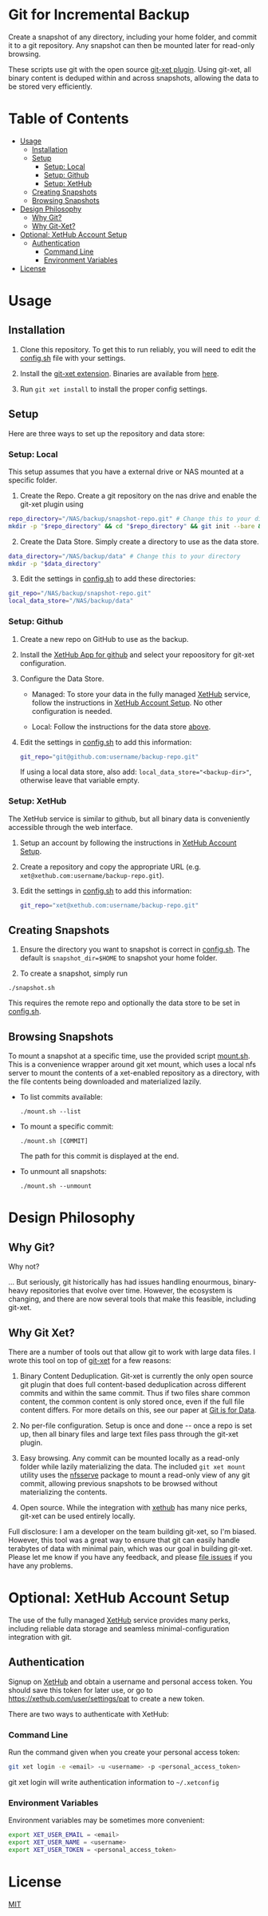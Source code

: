 # Git for Incremental Backup

Create a snapshot of any directory, including your home folder, and commit it to a git repository.  Any snapshot can then be mounted later for read-only browsing.  

These scripts use git with the open source [git-xet plugin](https://github.com/xetdata/xet-core).  Using git-xet, all binary content is deduped within and across snapshots, allowing the data to be stored very efficiently.

# Table of Contents

* [Usage](#usage)
  * [Installation](#installation)
  * [Setup](#setup)
    * [Setup: Local](#setup-local)
    * [Setup: Github](#setup-github)
    * [Setup: XetHub](#setup-xethub)
  * [Creating Snapshots](#creating-snapshots)
  * [Browsing Snapshots](#browsing-snapshots)
* [Design Philosophy](#design-philosophy)
  * [Why Git?](#why-git)
  * [Why Git-Xet?](#why-git-xet)
* [Optional: XetHub Account Setup](#optional-xethub-account-setup)
  * [Authentication](#authentication)
    * [Command Line](#command-line)
    * [Environment Variables](#environment-variables)
* [License](#license)

# Usage

## Installation

1. Clone this repository.  To get this to run reliably, you will need to edit the [config.sh](config.sh) file with your settings. 

2. Install the [git-xet extension](https://github.com/xetdata/xet-core).  Binaries are available from [here](https://github.com/xetdata/xet-tools/releases).  

3. Run `git xet install` to install the proper config settings.

## Setup

Here are three ways to set up the repository and data store:

### Setup: Local

This setup assumes that you have a external drive or NAS mounted at a specific folder.  

1. Create the Repo.  Create a git repository on the nas drive and enable the git-xet plugin using 
     
  ```sh
  repo_directory="/NAS/backup/snapshot-repo.git" # Change this to your directory
  mkdir -p "$repo_directory" && cd "$repo_directory" && git init --bare && git xet init
  ``` 

2. Create the Data Store.   Simply create a directory to use as the data store.

  ```sh
  data_directory="/NAS/backup/data" # Change this to your directory
  mkdir -p "$data_directory" 
  ```

3. Edit the settings in [config.sh](config.sh) to add these directories:

  ```sh
  git_repo="/NAS/backup/snapshot-repo.git"
  local_data_store="/NAS/backup/data"
  ```

### Setup: Github

1. Create a new repo on GitHub to use as the backup.

2. Install the [XetHub App for github](https://about.xethub.com/product/integrations/github) and select your repoository for git-xet configuration.

3. Configure the Data Store.

    - Managed: To store your data in the fully managed [XetHub](https://about.xethub.com) service, follow the instructions in [XetHub Account Setup](#optional-xethub-account-setup).  No other configuration is needed. 

    - Local: Follow the instructions for the data store [above](#setup-local). 

4. Edit the settings in [config.sh](config.sh) to add this information:

    ```sh
    git_repo="git@github.com:username/backup-repo.git"
    ```

    If using a local data store, also add: `local_data_store="<backup-dir>"`, otherwise leave that variable empty.

### Setup: XetHub

The XetHub service is similar to github, but all binary data is conveniently accessible through the web interface.

1. Setup an account by following the instructions in [XetHub Account Setup](#optional-xethub-account-setup).  

2. Create a repository and copy the appropriate URL (e.g. `xet@xethub.com:username/backup-repo.git`).

3. Edit the settings in [config.sh](config.sh) to add this information:

    ```sh
    git_repo="xet@xethub.com:username/backup-repo.git"
    ``` 

## Creating Snapshots

1. Ensure the directory you want to snapshot is correct in [config.sh](config.sh).  The default is `snapshot_dir=$HOME` to snapshot your home folder.

2. To create a snapshot, simply run

  ```
  ./snapshot.sh
  ```

  This requires the remote repo and optionally the data store to be set in [config.sh](config.sh).

## Browsing Snapshots

To mount a snapshot at a specific time, use the provided script [mount.sh](mount.sh).  This is a 
convenience wrapper around git xet mount, which uses a local nfs server to mount the contents of a xet-enabled repository as a directory, with the file contents being downloaded and materialized lazily.

- To list commits available: 

  ```
  ./mount.sh --list
  ```

- To mount a specific commit: 

  ```
  ./mount.sh [COMMIT]
  ```
 
  The path for this commit is displayed at the end. 

- To unmount all snapshots:

  ```
  ./mount.sh --unmount 
  ```

# Design Philosophy

## Why Git?

Why not?  

... But seriously, git historically has had issues handling enourmous, binary-heavy repositories that evolve over time.  However, the ecosystem is changing, and there are now several tools that make this feasible, including git-xet. 

## Why Git Xet?

There are a number of tools out that allow git to work with large data files.  I wrote this tool on top of [git-xet](https://github.com/xetdata/xet-core) for a few reasons:  

1. Binary Content Deduplication. Git-xet is currently the only open source git plugin that does full content-based deduplication across different commits and within the same commit.  Thus if two files share common content, the common content is only stored once, even if the full file content differs.  For more details on this, see our paper at [Git is for Data](https://www.cidrdb.org/cidr2023/papers/p43-low.pdf).

2. No per-file configuration.  Setup is once and done -- once a repo is set up, then all binary files and large text files pass through the git-xet plugin.

3. Easy browsing.  Any commit can be mounted locally as a read-only folder while lazily materializing the data.  The included `git xet mount` utility uses the [nfsserve](https://github.com/xetdata/nfsserve) package to mount a read-only view of any git commit, allowing previous snapshots to be browsed without materializing the contents.

4. Open source.  While the integration with [xethub](about.xethub.com) has many nice perks, git-xet can be used entirely locally.

Full disclosure:  I am a developer on the team building git-xet, so I'm biased.  However, this tool was a great way to ensure that git can easily handle terabytes of data with minimal pain, which was our goal in building git-xet.  Please let me know if you have any feedback, and please [file issues](https://github.com/xetdata/xet-core/issues) if you have any problems. 

# Optional: XetHub Account Setup

The use of the fully managed [XetHub](about.xethub.com) service provides many perks, including reliable data storage and seamless minimal-configuration integration with git.

## Authentication

Signup on [XetHub](https://xethub.com/user/sign_up) and obtain a username and personal access token. You should save this token for later use, or go to https://xethub.com/user/settings/pat to create a new token. 

There are two ways to authenticate with XetHub:

### Command Line

Run the command given when you create your personal access token:

```bash
git xet login -e <email> -u <username> -p <personal_access_token>
```
git xet login will write authentication information to `~/.xetconfig`

### Environment Variables

Environment variables may be sometimes more convenient:

```bash
export XET_USER_EMAIL = <email>
export XET_USER_NAME = <username>
export XET_USER_TOKEN = <personal_access_token>
```

# License

[MIT](LICENSE)
